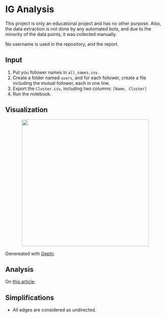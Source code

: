 # IG Analysis

This project is only an educational project and has no other purpose. Also, the data extraction is not done by any automated bots, and due to the minority of the data points, it was collected manually.

No username is used in the repository, and the report.

## Input
1. Put you follower names in `all_names.csv`.
2. Create a folder named `users`, and for each follower, create a file including the mutual follower, each in one line.
3. Export the `Cluster.csv`, including two columns: `[Name, Cluster]`
4. Run the notebook.

## Visualization

<p align="center">
<img src="./gephy_graph.jpg" width="400">
</p>

Genereated with [Gephi](https://github.com/gephi/gephi).

## Analysis
On [this article]().


## Simplifications

* All edges are considered as undirected.